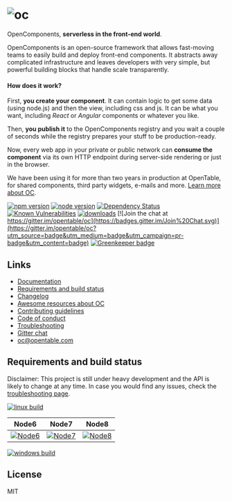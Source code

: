 ![oc](https://raw.githubusercontent.com/opencomponents/oc/master/logo-type.png)
=============

OpenComponents, **serverless in the front-end world**.

OpenComponents is an open-source framework that allows fast-moving teams to easily build and deploy front-end components. It abstracts away complicated infrastructure and leaves developers with very simple, but powerful building blocks that handle scale transparently.

#### How does it work?

First, **you create your component**. It can contain logic to get some data (using node.js) and then the view, including css and js. It can be what you want, including *React* or *Angular* components or whatever you like.

Then, **you publish it** to the OpenComponents registry and you wait a couple of seconds while the registry prepares your stuff to be production-ready.

Now, every web app in your private or public network can **consume the component** via its own HTTP endpoint during server-side rendering or just in the browser.

We have been using it for more than two years in production at OpenTable, for shared components, third party widgets, e-mails and more. [Learn more about OC](http://tech.opentable.co.uk/blog/2016/04/27/opencomponents-microservices-in-the-front-end-world/).

[![npm version](https://img.shields.io/npm/v/oc.svg)](https://npmjs.org/package/oc)
[![node version](https://img.shields.io/node/v/oc.svg)](https://npmjs.org/package/oc)
[![Dependency Status](https://david-dm.org/opencomponents/oc.svg)](https://david-dm.org/opencomponents/oc)
[![Known Vulnerabilities](https://snyk.io/test/github/opencomponents/oc/badge.svg)](https://snyk.io/test/github/opencomponents/oc)
[![downloads](https://img.shields.io/npm/dm/oc.svg?label=downloads+from+npm)](https://npmjs.org/package/oc)
[![Join the chat at https://gitter.im/opentable/oc](https://badges.gitter.im/Join%20Chat.svg)](https://gitter.im/opentable/oc?utm_source=badge&utm_medium=badge&utm_campaign=pr-badge&utm_content=badge)
[![Greenkeeper badge](https://badges.greenkeeper.io/opencomponents/oc.svg)](https://greenkeeper.io/)

## Links

- [Documentation](https://github.com/opencomponents/oc/wiki)
- [Requirements and build status](#requirements-and-build-status)
- [Changelog](CHANGELOG.md)
- [Awesome resources about OC](https://github.com/matteofigus/awesome-oc)
- [Contributing guidelines](CONTRIBUTING.md)
- [Code of conduct](CONTRIBUTING.md#code-of-conduct)
- [Troubleshooting](CONTRIBUTING.md#troubleshooting)
- [Gitter chat](https://gitter.im/opentable/oc)
- oc@opentable.com

## Requirements and build status

Disclaimer: This project is still under heavy development and the API is likely to change at any time. In case you would find any issues, check the [troubleshooting page](CONTRIBUTING.md#troubleshooting).

[![linux build](https://img.shields.io/travis/opencomponents/oc/master.svg?label=linux+build)](http://travis-ci.org/opencomponents/oc)

| Node6             | Node7             | Node8            | 
|-------------------|-------------------|-------------------|
| [![Node6][1]][4] | [![Node7][2]][4] | [![Node8][3]][4] |

[1]: https://travis-matrix-badges.herokuapp.com/repos/opencomponents/oc/branches/master/1
[2]: https://travis-matrix-badges.herokuapp.com/repos/opencomponents/oc/branches/master/2
[3]: https://travis-matrix-badges.herokuapp.com/repos/opencomponents/oc/branches/master/3
[4]: https://travis-ci.org/opencomponents/oc


[![windows build](https://img.shields.io/appveyor/ci/matteofigus/oc/master.svg?label=windows+build)](https://ci.appveyor.com/project/matteofigus/oc)

## License

MIT
